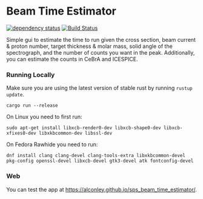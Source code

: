# Beam Time Estimator

[![dependency status](https://deps.rs/repo/github/alconley/sps_beam_time_estimator/status.svg)](https://deps.rs/repo/alconley/sps_beam_time_estimator)
[![Build Status](https://github.com/alconley/sps_beam_time_estimator/workflows/CI/badge.svg)](https://github.com/alconley/sps_beam_time_estimator/actions?workflow=CI)

Simple gui to estimate the time to run given the cross section, beam current & proton number, target thickness & molar mass, solid angle of the spectrograph, and the number of counts you want in the peak. Additionally, you can estimate the counts in CeBrA and ICESPICE.

### Running Locally
Make sure you are using the latest version of stable rust by running `rustup update`.

`cargo run --release`

On Linux you need to first run:

`sudo apt-get install libxcb-render0-dev libxcb-shape0-dev libxcb-xfixes0-dev libxkbcommon-dev libssl-dev`

On Fedora Rawhide you need to run:

`dnf install clang clang-devel clang-tools-extra libxkbcommon-devel pkg-config openssl-devel libxcb-devel gtk3-devel atk fontconfig-devel`

### Web 

You can test the app at <https://alconley.github.io/sps_beam_time_estimator/>.